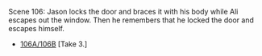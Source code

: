 Scene 106: Jason locks the door and braces it with his body while Ali escapes out the window. Then he remembers that he locked the door and escapes himself.

* [106A/106B](106A-106B--Take03--.md) [Take 3.]
